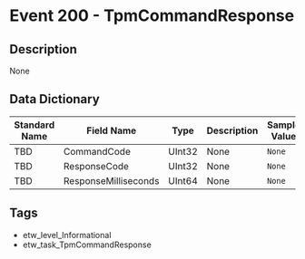 # Event 200 - TpmCommandResponse

## Description
None

## Data Dictionary
|Standard Name|Field Name|Type|Description|Sample Value|
|---|---|---|---|---|
|TBD|CommandCode|UInt32|None|`None`|
|TBD|ResponseCode|UInt32|None|`None`|
|TBD|ResponseMilliseconds|UInt64|None|`None`|

## Tags
* etw_level_Informational
* etw_task_TpmCommandResponse
